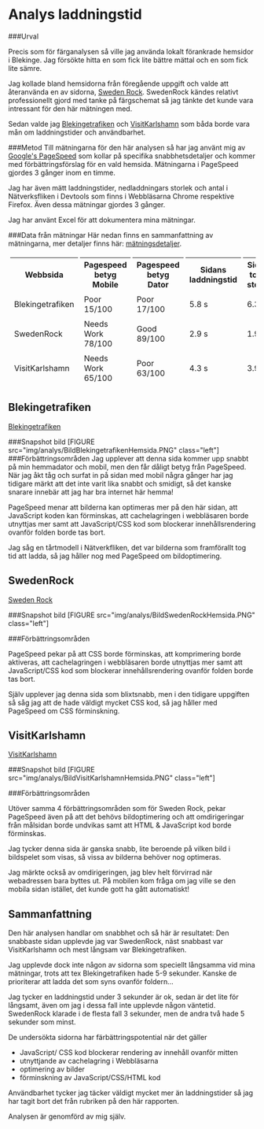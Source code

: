 Analys laddningstid
=======

###Urval

Precis som för färganalysen så ville jag använda lokalt förankrade hemsidor i Blekinge.
Jag försökte hitta en som fick lite bättre mättal och en som fick lite sämre.

Jag kollade bland hemsidorna från föregående uppgift och valde att återanvända en av sidorna, [Sweden Rock](http://www.swedenrock.com/).
SwedenRock kändes relativt professionellt gjord med tanke på färgschemat så jag tänkte det kunde vara intressant för den här mätningen med.

Sedan valde jag [Blekingetrafiken](www.blekingetrafiken.se) och [VisitKarlshamn](www.visitKarlshamn.se) som båda borde vara mån om laddningstider och användbarhet.

###Metod
Till mätningarna för den här analysen så har jag använt mig av [Google's PageSpeed](https://developers.google.com/speed/pagespeed/insights/) som kollar på specifika snabbhetsdetaljer och kommer med förbättringsförslag för en vald hemsida.
Mätningarna i PageSpeed gjordes 3 gånger inom en timme.

Jag har även mätt laddningstider, nedladdningars storlek och antal i Nätverksfliken i Devtools som finns i Webbläsarna Chrome respektive Firefox. Även dessa mätningar gjordes 3 gånger.

Jag har använt Excel för att dokumentera mina mätningar.

###Data från mätningar
Här nedan finns en sammanfattning av mätningarna, mer detaljer finns här: [mätningsdetaljer](../data/Laddningstider.xls).

<table style="border-spacing: 4px; border-collapse: separate">
    <tr>
        <th>Webbsida</th>
        <th>Pagespeed betyg Mobile</th>
        <th>Pagespeed betyg Dator</th>
        <th>Sidans laddningstid</th>
        <th>Sidans totala storlek</th>
        <th>Antal resurser</th>
    </tr>
    <tr>
        <td>Blekingetrafiken</td>
        <td>Poor 15/100</td>
        <td>Poor 17/100</td>
        <td>5.8 s</td>
        <td>6.3 MB</td>
        <td>64 st</td>
    </tr>
    <tr>
        <td>SwedenRock</td>
        <td>Needs Work 78/100</td>
        <td>Good 89/100</td>
        <td>2.9 s</td>
        <td>1.9 MB</td>
        <td>65 st</td>
    </tr>
    <tr>
        <td>VisitKarlshamn</td>
        <td>Needs Work 65/100</td>
        <td>Poor 63/100</td>
        <td>4.3 s</td>
        <td>3.9 MB</td>
        <td>68 st</td>
    </tr>
</table>


Blekingetrafiken
--------

[Blekingetrafiken](http://www.blekingetrafiken.se)

###Snapshot bild
[FIGURE src="img/analys/BildBlekingetrafikenHemsida.PNG" class="left"]
###Förbättringsområden
Jag upplever att denna sida kommer upp snabbt på min hemmadator och mobil, men den får dåligt betyg från PageSpeed.
När jag åkt tåg och surfat in på sidan med mobil några gånger har jag tidigare märkt att det inte varit lika snabbt och smidigt, så det kanske snarare innebär att jag har bra internet här hemma!

PageSpeed menar att bilderna kan optimeras mer på den här sidan, att JavaScript koden kan förminskas, att cachelagringen i webbläsaren borde utnyttjas mer samt att JavaScript/CSS kod som blockerar innehållsrendering ovanför folden borde tas bort.

Jag såg en tårtmodell i Nätverkfliken, det var bilderna som framförallt tog tid att ladda, så jag håller nog med PageSpeed om bildoptimering.

SwedenRock
------

[Sweden Rock](http://www.swedenrock.com/)

###Snapshot bild
[FIGURE src="img/analys/BildSwedenRockHemsida.PNG" class="left"]

###Förbättringsområden

PageSpeed pekar på att CSS borde förminskas, att komprimering borde aktiveras, att cachelagringen i webbläsaren borde utnyttjas mer samt att JavaScript/CSS kod som blockerar innehållsrendering ovanför folden borde tas bort.

Själv upplever jag denna sida som blixtsnabb, men i den tidigare uppgiften så såg jag att de hade väldigt mycket CSS kod, så jag håller med PageSpeed om CSS förminskning.

VisitKarlshamn
-------

[VisitKarlshamn](http://www.visitKarlshamn.se)

###Snapshot bild
[FIGURE src="img/analys/BildVisitKarlshamnHemsida.PNG" class="left"]

###Förbättringsområden

Utöver samma 4 förbättringsområden som för Sweden Rock, pekar PageSpeed även på att det behövs bildoptimering och att omdirigeringar från målsidan borde undvikas samt att HTML & JavaScript kod borde förminskas.

Jag tycker denna sida är ganska snabb, lite beroende på vilken bild i bildspelet som visas, så vissa av bilderna behöver nog optimeras.

Jag märkte också av omdirigeringen, jag blev helt förvirrad när webadressen bara byttes ut.
På mobilen kom fråga om jag ville se den mobila sidan istället, det kunde gott ha gått automatiskt!

Sammanfattning
-------------
Den här analysen handlar om snabbhet och så här är resultatet:
Den snabbaste sidan upplevde jag var SwedenRock, näst snabbast var VisitKarlshamn och mest långsam var Blekingetrafiken.

Jag upplevde dock inte någon av sidorna som speciellt långsamma vid mina mätningar, trots att tex Blekingetrafiken hade 5-9 sekunder.
Kanske de prioriterar att ladda det som syns ovanför foldern...

Jag tycker en laddningstid under 3 sekunder är ok, sedan är det lite för långsamt, även om jag i dessa fall inte upplevde någon väntetid.
SwedenRock klarade i de flesta fall 3 sekunder, men de andra två hade 5 sekunder som minst.

De undersökta sidorna har färbättringspotential när det gäller

* JavaScript/ CSS kod blockerar rendering av innehåll ovanför mitten
* utnyttjande av cachelagring i Webbläsarna
* optimering av bilder
* förminskning av JavaScript/CSS/HTML kod

Användbarhet tycker jag täcker väldigt mycket mer än laddningstider så jag har tagit bort det från rubriken på den här rapporten.

Analysen är genomförd av mig själv.
